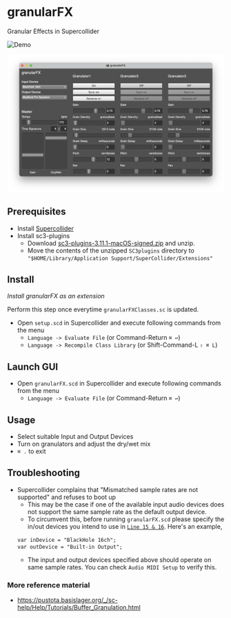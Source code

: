 # granularFX
Granular Effects in Supercollider

![Demo](https://vimeo.com/684535902)

![GUI](gui.png?raw=true "granularFX")

## Prerequisites
* Install [Supercollider](https://supercollider.github.io/download)
* Install sc3-plugins
  * Download [sc3-plugins-3.11.1-macOS-signed.zip](https://github.com/supercollider/sc3-plugins/releases/download/Version-3.11.1/sc3-plugins-3.11.1-macOS-signed.zip) and unzip.
  * Move the contents of the unzipped `SC3plugins` directory to `"$HOME/Library/Application Support/SuperCollider/Extensions"`

## Install

*Install granularFX as an extension*

Perform this step once everytime `granularFXClasses.sc` is updated.

* Open `setup.scd` in Supercollider and execute following commands from the menu
  * `Language -> Evaluate File` (or Command-Return `⌘ ↩`)
  * `Language -> Recompile Class Library` (or Shift-Command-L `⇧ ⌘ L`)

## Launch GUI

* Open `granularFX.scd` in Supercollider and execute following commands from the menu
  * `Language -> Evaluate File` (or Command-Return `⌘ ↩`)

## Usage

* Select suitable Input and Output Devices
* Turn on granulators and adjust the dry/wet mix
* `⌘ .` to exit

## Troubleshooting

* Supercollider complains that "Mismatched sample rates are not supported" and refuses to boot up
  * This may be the case if one of the available input audio devices does not support the same sample rate as the default output device.
  * To circumvent this, before running `granularFX.scd` please specify the in/out devices you intend to use in [`Line 15 & 16`](https://github.com/avroshk/granularFX/blob/main/granularFX.scd#L15-L16). Here's an example,
  ```
  var inDevice = "BlackHole 16ch";
  var outDevice = "Built-in Output";
  ```
  * The input and output devices specified above should operate on same sample rates. You can check `Audio MIDI Setup` to verify this.

### More reference material
* https://pustota.basislager.org/_/sc-help/Help/Tutorials/Buffer_Granulation.html
